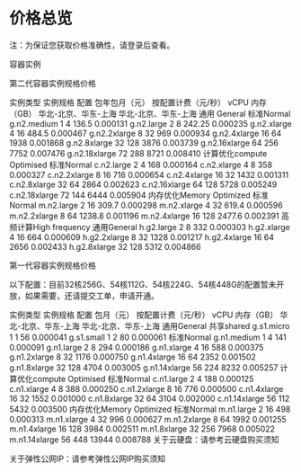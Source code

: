 
# 价格总览

注：为保证您获取价格准确性，请登录后查看。

容器实例

第二代容器实例规格价格


实例类型	实例规格	配置	包年包月（元）	按配置计费（元/秒）
vCPU	内存（GB）	华北-北京、华东-上海	华北-北京、华东-上海
通用
    General	标准Normal	g.n2.medium	1	4	136.5	0.000131
g.n2.large	2	8	242.25	0.000235
g.n2.xlarge	4	16	484.5	0.000467
g.n2.2xlarge	8	32	969	0.000934
g.n2.4xlarge	16	64	1938	0.001868
g.n2.8xlarge	32	128	3876	0.003739
g.n2.16xlarge	64	256	7752	0.007476
g.n2.18xlarge	72	288	8721	0.008410
计算优化compute Optimised	标准Normal	c.n2.large	2	4	168	0.000164
c.n2.xlarge	4	8	358	0.000327
c.n2.2xlarge	8	16	716	0.000654
c.n2.4xlarge	16	32	1432	0.001311
c.n2.8xlarge	32	64	2864	0.002623
c.n2.16xlarge	64	128	5728	0.005249
c.n2.18xlarge	72	144	6444	0.005904
内存优化Memory Optimized	标准Normal	m.n2.large	2	16	309.7	0.000298
m.n2.xlarge	4	32	619.4	0.000596
m.n2.2xlarge	8	64	1238.8	0.001196
m.n2.4xlarge	16	128	2477.6	0.002391
高频计算High frequency	通用General	h.g2.large	2	8	332	0.000303
h.g2.xlarge	4	16	664	0.000609
h.g2.2xlarge	8	32	1328	0.001217
h.g2.4xlarge	16	64	2656	0.002433
h.g2.8xlarge	32	128	5312	0.004866

第一代容器实例规格价格


以下配置：目前32核256G、54核112G、54核224G、54核448G的配置暂未开放，如果需要，还请提交工单，申请开通。



实例类型	实例规格	配置	包月（元）	按配置计费（元/秒）
vCPU	内存（GB）
华北-北京、华东-上海	华北-北京、华东-上海
通用General	共享shared	g.s1.micro	1	1	56	0.000041
g.s1.small	1	2	80	0.000061
标准Normal	g.n1.medium	1	4	141	0.000091
g.n1.large	2	8	294	0.000186
g.n1.xlarge	4	16	588	0.000375
g.n1.2xlarge	8	32	1176	0.000750
g.n1.4xlarge	16	64	2352	0.001502
g.n1.8xlarge	32	128	4704	0.003005
g.n1.14xlarge	56	224	8232	0.005257
计算优化compute Optimised	标准Normal	c.n1.large	2	4	188	0.000125
c.n1.xlarge	4	8	388	0.000250
c.n1.2xlarge	8	16	776	0.000500
c.n1.4xlarge	16	32	1552	0.001000
c.n1.8xlarge	32	64	3104	0.002000
c.n1.14xlarge	56	112	5432	0.003500
内存优化Memory Optimized	标准Normal	m.n1.large	2	16	498	0.000313
m.n1.xlarge	4	32	996	0.000627
m.n1.2xlarge	8	64	1992	0.001255
m.n1.4xlarge	16	128	3984	0.002511
m.n1.8xlarge	32	256	7968	0.005022
m.n1.14xlarge	56	448	13944	0.008788
关于云硬盘：请参考云硬盘购买须知

关于弹性公网IP：请参考弹性公网IP购买须知